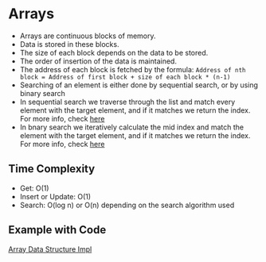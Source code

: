 # Arrays

- Arrays are continuous blocks of memory.
- Data is stored in these blocks.
- The size of each block depends on the data to be stored.
- The order of insertion of the data is maintained.
- The address of each block is fetched by the formula:
  `Address of nth block = Address of first block + size of each block * (n-1)`
- Searching of an element is either done by sequential search, or by using binary search
- In sequential search we traverse through the list and match every element with the target element, and if it matches we return the index. For more info, check [here]()
- In bnary search we iteratively calculate the mid index and match the element with the target element, and if it matches we return the index. For more info, check [here]()

## **Time Complexity**

- Get: O(1)
- Insert or Update: O(1)
- Search: O(log n) or O(n) depending on the search algorithm used

## **Example with Code**

[Array Data Structure Impl](src/datastructures/ArrayDS.java)